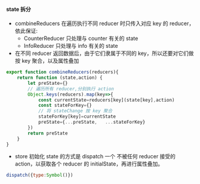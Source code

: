 #### state 拆分
* combineReducers 在遍历执行不同 reducer 时只传入对应 key 的 reducer，依此保证:
    * CounterReducer 只处理与 counter 有关的 state
    * InfoReducer 只处理与 info 有关的 state
* 在不同 reducer 返回数据后，由于它们隶属于不同的 key，所以还要对它们做按 key 聚合，以及属性叠加
```js
export function combineReducers(reducers){
    return function (state,action) {
        let preState={}
        // 遍历所有 reducer,分别执行 action
        Object.keys(reducers).map(key=>{
            const currentState=reducers[key](state[key],action)
            const stateForKey={}
            // 将 stateChange 按 key 聚合
            stateForKey[key]=currentState
            preState={...preState,   ...stateForKey}
        })
        return preState
    }
}
```
* store 初始化 state 的方式是 dispatch 一个 不被任何 reducer 接受的 action，以获取各个 reducer 的 initialState，再进行属性叠加。     
```js
dispatch({type:Symbol()})
```